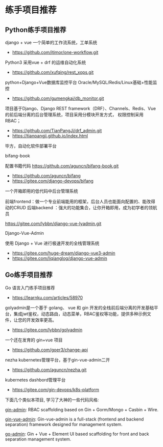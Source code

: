 # 练手项目推荐

## Python练手项目推荐


django + vue 一个简单的工作流系统，工单系统
- https://github.com/itimor/one-workflow.git



Python3 采用vue + drf 的运维自动化系统
- https://github.com/xufqing/rest_xops.git
  



python+Django+Vue数据库监控平台 Oracle/MySQL/Redis/Linux基础+性能监控
- https://github.com/gumengkai/db_monitor.git




项目基于Django、Django REST framework（DRF）、Channels、Redis、Vue的前后端分离的后台管理系统，项目采用分模块开发方式， 权限控制采用 RBAC；
- https://github.com/TianPangJi/drf_admin.git
- https://tianpangji.github.io/index.html




毕方，自动化软件部署平台 

bifang-book

配置书籍代码
https://github.com/aguncn/bifang-book.git


- https://github.com/aguncn/bifang
- https://gitee.com/django-devops/bifang






一个开箱即用的低代码中后台管理系统

前端frontend：做一个专业前端能用的框架，后台人员也能面向配置的、能改得动的CRUD 后端backend ：强大的功能集合，让你开箱即用，成为初学者的领航员

https://gitee.com/lybbn/django-vue-lyadmin.git



Django-Vue-Admin

使用 Django + Vue 进行极速开发的全栈管理系统

- https://gitee.com/huge-dream/django-vue3-admin
- https://gitee.com/liqianglog/django-vue-admin



## Go练手项目推荐


Go 语言入门练手项目推荐
- https://learnku.com/articles/58970




golyadmin是一个基于 golang、 vue 和 gin 开发的全栈前后端分离的开发基础平台，集成jwt鉴权，动态路由，动态菜单，RBAC鉴权等功能，提供多种示例文件，让您的开发效率更高。
- https://gitee.com/lybbn/golyadmin




一个还在发育的 gin+vue 项目
- https://github.com/goer3/change-api




nezha kubernetes管理平台，基于gin-vue-admin二开 
- https://github.com/aguncn/nezha.git




kubernetes dashbord管理平台
- https://gitee.com/gin-devops/k8s-platform






下面几个类似本项目, 学习了大神的一些代码风格:

[gin-admin](https://github.com/LyricTian/gin-admin): RBAC scaffolding based on Gin + Gorm/Mongo + Casbin + Wire.

[gin-vue-admin](https://github.com/flipped-aurora/gin-vue-admin): Gin-vue-admin is a full-stack (frontend and backend separation) framework designed for management system.

[go-admin](https://github.com/wenjianzhang/go-admin): Gin + Vue + Element UI based scaffolding for front and back separation management system.